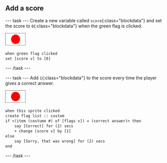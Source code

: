## Add a score

--- task ---
Create a new variable called `score`{:class="blockdata"} and set the score to `0`{:class="blockdata"} when the green flag is clicked.

![Flag sprite](images/flag-sprite.png)

```blocks
when green flag clicked
set [score v] to [0]
```
--- /task ---

--- task ---
Add `1`{:class="blockdata"} to the score every time the player gives a correct answer.

![Flag sprite](images/flag-sprite.png)

```blocks
when this sprite clicked
create flag list :: custom
if <(item (costume #) of [flags v]) = (correct answer)> then
    say [Correct] for (2) secs
    + change [score v] by [1]
else
    say [Sorry, that was wrong] for (2) secs
end
```

--- /task ---

